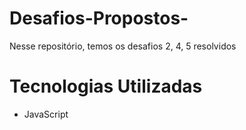 # Desafios-Propostos-

Nesse repositório, temos os desafios 2, 4, 5 resolvidos 

# Tecnologias Utilizadas 

- JavaScript 
